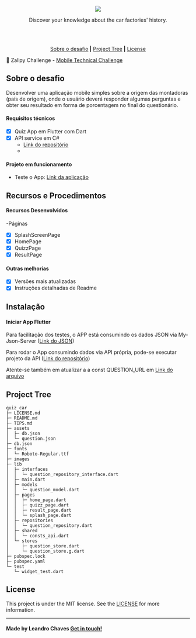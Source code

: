 <!-- <p align="center">
  <img style="max-width:70%; height: 130px;" src="https://www.vagasfloripa.com.br/wp-content/uploads/company_logos/2019/07/zallpy_group_logo_home.png">
</p> -->

<!-- ![alt text](https://github.com/leandrochavesf/flutter-quiz-car/blob/master/images/quizzapp-logo.png?raw=true) -->

<p align="center">
  <img src="https://github.com/leandrochavesf/flutter-quiz-car/blob/master/.github/quizzapp-logo-dark.png?raw=true",>
  <br />
<p align="center">Discover your knowledge about the car factories&#x27; history.</p>
  <br />
  <br />
  <!-- <img src="https://img.shields.io/github/issues/SkullDarth/bootcamp-gostack-challenge-03">
  <img src="https://img.shields.io/github/forks/SkullDarth/bootcamp-gostack-challenge-03">
  <img src="https://img.shields.io/badge/made%20by-SkullDarth-lightgrey">
  <img src="https://img.shields.io/github/stars/SkullDarth/bootcamp-gostack-challenge-03">
  <img src="https://img.shields.io/github/license/SkullDarth/bootcamp-gostack-challenge-03?logoColor=MIT"> -->

   <p align="center">
      <a href="#sobre-o-desafio">Sobre o desafio</a>
      <strong>|</strong>
      <!-- <a href="#resources-and-procedures">Resources and Procedures</a>
      <strong>|</strong> -->
      <!-- <a href="#running-for-first-time">Running for First Time</a>
      <strong>|</strong> -->
      <a href="#project-tree">Project Tree</a>
      <strong>|</strong>
      <!-- <a href="#project-in-function">Project in function</a>
      <strong>|</strong> -->
      <a href="#license">License</a>
   </p>

:robot: Zallpy Challenge - [ Mobile Technical Challenge](#)

</p>

## Sobre o desafio

Desenvolver uma aplicação mobile simples sobre a origem das montadoras (país de origem), onde o usuário deverá responder algumas perguntas e obter seu resultado em forma de porcentagem no final do questionário.

#### Requisitos técnicos

- [x] Quiz App em Flutter com Dart
- [x] API service em C#
  - [Link do repositório](https://github.com/leandrochavesf/csharp-quiz-car-api)
  -

#### Projeto em funcionamento

- Teste o App: [Link da aplicação](https://leandrochaves.me/app/flutter-quiz-car)

<!-- ## Resources and Procedures -->

## Recursos e Procedimentos

#### Recursos Desenvolvidos

-Páginas

- [x] SplashScreenPage
- [x] HomePage
- [x] QuizzPage
- [x] ResultPage

#### Outras melhorias

- [x] Versões mais atualizadas
- [x] Instruções detalhadas de Readme

<!-- ## Running for First Time -->

## Instalação

#### Iniciar App Flutter

Para facilitação dos testes, o APP está consumindo os dados JSON via My-Json-Server ([Link do JSON](https://my-json-server.typicode.com/leandrochavesf/flutter-quiz-car/Questions))

Para rodar o App consumindo dados via API própria, pode-se executar projeto da API ([Link do repositório](https://github.com/leandrochavesf/csharp-quiz-car-api))

Atente-se também em atualizar a a const QUESTION_URL em [Link do arquivo](https://github.com/leandrochavesf/flutter-quiz-car/blob/master/lib/shared/consts_api.dart)

<!-- Do contrario, o arquivo database.js já provê de modo facilitado a lista de produtos -->

<!-- ## Teste

O aplicativo foi desenvolvido com foco no Android, sendo assim conecte um celular no seu computador, ou use um simulador de Android, em seguida rode o comando abaixo:

```bash
react-native run-android
```

Para instruções de como preparar seu ambiente de testes, segui o link abaixo:
[Configuração de Ambiente](https://facebook.github.io/react-native/docs/getting-started) -->

<!-- ## Passos

Você também pode conferir todo o passo a passo de desenvolvimento no link a seguir.
[Passo a Passo](https://github.com/leandrochavesf/crawler-challenge/blob/master/STEPS.md)

ou mesmo conferir alguns insights e problemas durante o desenvolvimento.
[Problemas](https://github.com/leandrochavesf/crawler-challenge/blob/master/TIPS.md) -->

<!-- #### Now you can open [Insomnia][insomnia] and import [Insomnia file](./Insomnia.json) to test routes. -->

## Project Tree

```
quiz_car
├─ LICENSE.md
├─ README.md
├─ TIPS.md
├─ assets
│  ├─ db.json
│  └─ question.json
├─ db.json
├─ fonts
│  └─ Roboto-Regular.ttf
├─ images
├─ lib
│  ├─ interfaces
│  │  └─ question_repository_interface.dart
│  ├─ main.dart
│  ├─ models
│  │  └─ question_model.dart
│  ├─ pages
│  │  ├─ home_page.dart
│  │  ├─ quizz_page.dart
│  │  ├─ result_page.dart
│  │  └─ splash_page.dart
│  ├─ repositories
│  │  └─ question_repository.dart
│  ├─ shared
│  │  └─ consts_api.dart
│  └─ stores
│     ├─ question_store.dart
│     └─ question_store.g.dart
├─ pubspec.lock
├─ pubspec.yaml
└─ test
   └─ widget_test.dart
```

<!-- # quizcar

- [Lab: Write your first Flutter app](https://flutter.dev/docs/get-started/codelab)
- [Cookbook: Useful Flutter samples](https://flutter.dev/docs/cookbook)

For help getting started with Flutter, view our
[online documentation](https://flutter.dev/docs), which offers tutorials,
samples, guidance on mobile development, and a full API reference. -->

## License

This project is under the MIT license. See the [LICENSE](./LICENSE.md) for more information.

---

#### Made by Leandro Chaves [Get in touch!](https://leandrochaves.me/linkedin)
